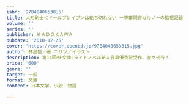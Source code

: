 ```yaml
---
isbn: '9784040653815'
title: 人形剣士＜ドールブレイブ＞は絶ち切れない 一等審問官ガルノーの監視記録
volume: ''
series: ''
publisher: ＫＡＤＯＫＡＷＡ
pubdate: '2018-12-25'
cover: 'https://cover.openbd.jp/9784040653815.jpg'
author: 林星悟／著 ニリツ／イラスト
description: 第14回MF文庫Jライトノベル新人賞最優秀賞受作、堂々刊行！
price: '600'
genre: ''
target: 一般
format: 文庫
content: 日本文学、小説・物語

---
```

